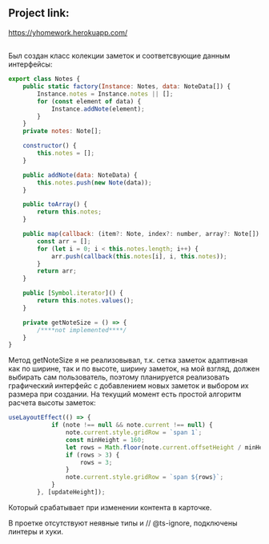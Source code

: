 
## Project link:
https://yhomework.herokuapp.com/
##
Был создан класс колекции заметок и соответсвующие данным интерфейсы:
```JavaScript
export class Notes {
    public static factory(Instance: Notes, data: NoteData[]) {
        Instance.notes = Instance.notes || [];
        for (const element of data) {
            Instance.addNote(element);
        }
    }
    private notes: Note[];

    constructor() {
        this.notes = [];
    }

    public addNote(data: NoteData) {
        this.notes.push(new Note(data));
    }

    public toArray() {
        return this.notes;
    }

    public map(callback: (item?: Note, index?: number, array?: Note[]) => NoteInterface) {
        const arr = [];
        for (let i = 0; i < this.notes.length; i++) {
            arr.push(callback(this.notes[i], i, this.notes));
        }
        return arr;
    }

    public [Symbol.iterator]() {
        return this.notes.values();
    }

    private getNoteSize = () => {
        /****not implemented****/
    }
}
```
Метод getNoteSize я не реализовывал, т.к. сетка заметок адаптивная как по ширине, так и по высоте, ширину заметок, на мой взгляд, должен выбирать сам пользователь, поэтому планируется реализовать графический интерфейс с добавлением новых заметок и выбором их размера при создании. На текущий момент есть простой алгоритм расчета высоты заметок:
```JavaScript
useLayoutEffect(() => {
            if (note !== null && note.current !== null) {
                note.current.style.gridRow = `span 1`;
                const minHeight = 160;
                let rows = Math.floor(note.current.offsetHeight / minHeight);
                if (rows > 3) {
                    rows = 3;
                }
                note.current.style.gridRow = `span ${rows}`;
            }
        }, [updateHeight]);
```
Который срабатывает при изменении контента в карточке.

В проетке отсутствуют неявные типы и // @ts-ignore, подключены линтеры и хуки.

